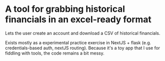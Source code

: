# A tool for grabbing historical financials in an excel-ready format

Lets the user create an account and download a CSV of historical financials.

Exists mostly as a experimental practice exercise in NextJS + flask (e.g. credentials-based auth, nextJS routing). Because it's a toy app that I use for fiddling with tools, the code remains a bit messy. 
